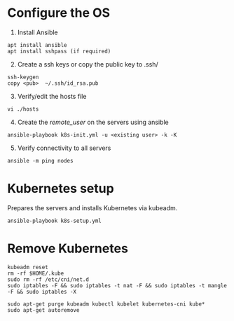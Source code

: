 # Configure the OS


1. Install Ansible 
~~~
apt install ansible
apt install sshpass (if required) 
~~~

2. Create a ssh keys or copy the public key to .ssh/
~~~
ssh-keygen 
copy <pub>  ~/.ssh/id_rsa.pub
~~~

3. Verify/edit the hosts file
~~~
vi ./hosts
~~~

4. Create the *remote_user* on the servers using ansible
~~~
ansible-playbook k8s-init.yml -u <existing user> -k -K
~~~

5. Verify connectivity to all servers 
~~~
ansible -m ping nodes
~~~



# Kubernetes setup

Prepares the servers and installs Kubernetes via kubeadm.
~~~
ansible-playbook k8s-setup.yml 
~~~




# Remove Kubernetes

~~~
kubeadm reset
rm -rf $HOME/.kube
sudo rm -rf /etc/cni/net.d
sudo iptables -F && sudo iptables -t nat -F && sudo iptables -t mangle -F && sudo iptables -X

sudo apt-get purge kubeadm kubectl kubelet kubernetes-cni kube*   
sudo apt-get autoremove  
~~~
